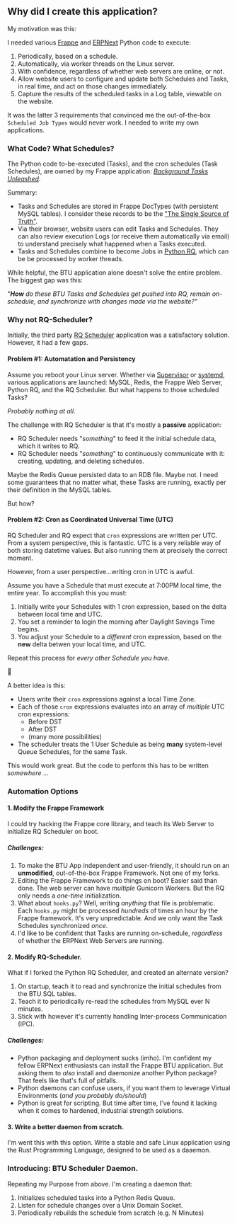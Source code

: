 ## Why did I create this application?

My motivation was this:

I needed various [Frappe](https://github.com/frappe/frappe) and [ERPNext](https://github.com/frappe/erpnext) Python code to execute:

1. Periodically, based on a schedule.
2. Automatically, via worker threads on the Linux server.
3. With confidence, regardless of whether web servers are online, or not.
4. Allow website users to configure and update both Schedules and Tasks, in real time, and act on those changes immediately.
5. Capture the results of the scheduled tasks in a Log table, viewable on the website.

It was the latter 3 requirements that convinced me the out-of-the-box `Scheduled Job Types` would never work.  I needed to write my own applications.

### What Code?  What Schedules?

The Python code to-be-executed (Tasks), and the cron schedules (Task Schedules), are owned by my Frappe application: [*Background Tasks Unleashed*](https://github.com/Datahenge/btu).

Summary:
  * Tasks and Schedules are stored in Frappe DocTypes (with persistent MySQL tables).  I consider these records to be the ["The Single Source of Truth"](https://en.wikipedia.org/wiki/Single_Source_of_Truth).
  * Via their browser, website users can edit Tasks and Schedules.  They can also review execution Logs (or receive them automatically via email) to understand precisely what happened when a Tasks executed.
  * Tasks and Schedules combine to become Jobs in [Python RQ](https://python-rq.org/), which can be be processed by worker threads.

While helpful, the BTU application alone doesn't solve the entire problem.  The biggest gap was this:

  "***How** do these BTU Tasks and Schedules get pushed into RQ, remain on-schedule, and synchronize with changes made via the website?"*

### Why not RQ-Scheduler?

Initially, the third party [RQ Scheduler](https://github.com/rq/rq-scheduler) application was a satisfactory solution.  However, it had a few gaps.

#### Problem #1:  Automatation and Persistency

Assume you reboot your Linux server.  Whether via [Supervisor](http://supervisord.org/) or [systemd](https://en.wikipedia.org/wiki/Systemd), various applications are launched: MySQL, Redis, the Frappe Web Server, Python RQ, and the RQ Scheduler.  But what happens to those scheduled Tasks?

*Probably nothing at all.*

The challenge with RQ Scheduler is that it's mostly a **passive** application:

* RQ Scheduler needs "*something*" to feed it the initial schedule data, which it writes to RQ.
* RQ Scheduler needs "*something*" to continuously communicate with it: creating, updating, and deleting schedules.

Maybe the Redis Queue persisted data to an RDB file.  Maybe not.  I need some guarantees that no matter what, these Tasks are running, exactly per their definition in the MySQL tables.

But how?

#### Problem #2:  Cron as Coordinated Universal Time (UTC)
RQ Scheduler and RQ expect that `cron` expressions are written per UTC.  From a system perspective, this is fantastic.  UTC is a very reliable way of both storing datetime values.  But also running them at precisely the correct moment.

However, from a user perspective...writing cron in UTC is awful.

Assume you have a Schedule that must execute at 7:00PM local time, the entire year.  To accomplish this you must:

1.  Initially write your Schedules with 1 cron expression, based on the delta between local time and UTC.
2.  You set a reminder to login the morning after Daylight Savings Time begins.
3.  You adjust your Schedule to a *different* cron expression, based on the **new** delta betwen your local time, and UTC.

Repeat this process for *every other Schedule you have*.

😬

A better idea is this:

* Users write their `cron` expressions against a local Time Zone.
* Each of those `cron` expressions evaluates into an array of *multiple* UTC cron expressions:
  * Before DST
  * After DST
  * (many more possibilities)
* The scheduler treats the 1 User Schedule as being **many** system-level Queue Schedules, for the same Task.

This would work great.  But the code to perform this has to be written *somewhere* ...

### Automation Options

#### 1. Modify the Frappe Framework
I could try hacking the Frappe core library, and teach its Web Server to initialize RQ Scheduler on boot. 

##### Challenges:

1. To make the BTU App independent and user-friendly, it should run on an **unmodified**, out-of-the-box Frappe Framework.  Not one of my forks.
2. Editing the Frappe Framework to do things on boot?  Easier said than done.  The web server can have *multiple* Gunicorn Workers.  But the RQ only needs a *one-time* initialization.
3. What about `hooks.py`?  Well, writing *anything* that file is problematic.  Each `hooks.py` might be processed *hundreds* of times an hour by the Frappe framework.  It's very unpredictable.  And we only want the Task Schedules synchronized *once*.
4. I'd like to be confident that Tasks are running on-schedule, *regardless* of whether the ERPNext Web Servers are running.

#### 2. Modify RQ-Scheduler.
What if I forked the Python RQ Scheduler, and created an alternate version?

1. On startup, teach it to read and synchronize the initial schedules from the BTU SQL tables.
2. Teach it to periodically re-read the schedules from MySQL ever N minutes.
3. Stick with however it's currently handling Inter-process Communication (IPC).

##### Challenges:

* Python packaging and deployment sucks (imho).  I'm confident my fellow ERPNext enthusiasts can install the Frappe BTU application.  But asking them to *also* install and daemonize another Python package?  That feels like that's full of pitfalls.
* Python daemons can confuse users, if you want them to leverage Virtual Environments (*and you probably do/should*)
* Python is great for scripting.  But time after time, I've found it lacking when it comes to hardened, industrial strength solutions.

#### 3. Write a better daemon from scratch.
I'm went this with this option.  Write a stable and safe Linux application using the Rust Programming Language, designed to be used as a daaemon.

### Introducing: BTU Scheduler Daemon.

Repeating my Purpose from above.  I'm creating a daemon that:

1. Initializes scheduled tasks into a Python Redis Queue.
2. Listen for schedule changes over a Unix Domain Socket.
3. Periodically rebuilds the schedule from scratch (e.g. N Minutes)
